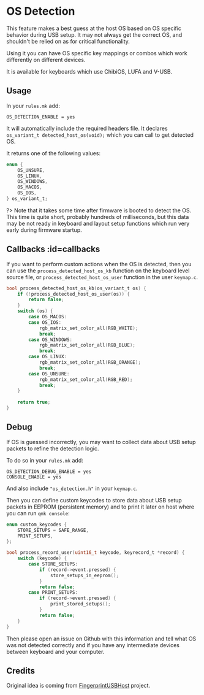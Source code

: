 # OS Detection

This feature makes a best guess at the host OS based on OS specific behavior during USB setup.  It may not always get the correct OS, and shouldn't be relied on as for critical functionality.

Using it you can have OS specific key mappings or combos which work differently on different devices.

It is available for keyboards which use ChibiOS, LUFA and V-USB.

## Usage

In your `rules.mk` add:

```make
OS_DETECTION_ENABLE = yes
```

It will automatically include the required headers file.
It declares `os_variant_t detected_host_os(void);` which you can call to get detected OS.

It returns one of the following values:

```c
enum {
    OS_UNSURE,
    OS_LINUX,
    OS_WINDOWS,
    OS_MACOS,
    OS_IOS,
} os_variant_t;
```

?> Note that it takes some time after firmware is booted to detect the OS.
This time is quite short, probably hundreds of milliseconds, but this data may be not ready in keyboard and layout setup functions which run very early during firmware startup.

## Callbacks :id=callbacks

If you want to perform custom actions when the OS is detected, then you can use the `process_detected_host_os_kb` function on the keyboard level source file, or `process_detected_host_os_user` function in the user `keymap.c`.

```c
bool process_detected_host_os_kb(os_variant_t os) {
    if (!process_detected_host_os_user(os)) {
        return false;
    }
    switch (os) {
        case OS_MACOS:
        case OS_IOS:
            rgb_matrix_set_color_all(RGB_WHITE);
            break;
        case OS_WINDOWS:
            rgb_matrix_set_color_all(RGB_BLUE);
            break;
        case OS_LINUX:
            rgb_matrix_set_color_all(RGB_ORANGE);
            break;
        case OS_UNSURE:
            rgb_matrix_set_color_all(RGB_RED);
            break;
    }
    
    return true;
}
```

## Debug

If OS is guessed incorrectly, you may want to collect data about USB setup packets to refine the detection logic.

To do so in your `rules.mk` add:

```make
OS_DETECTION_DEBUG_ENABLE = yes
CONSOLE_ENABLE = yes
```

And also include `"os_detection.h"` in your `keymap.c`.

Then you can define custom keycodes to store data about USB setup packets in EEPROM (persistent memory) and to print it later on host where you can run `qmk console`:

```c
enum custom_keycodes {
    STORE_SETUPS = SAFE_RANGE,
    PRINT_SETUPS,
};

bool process_record_user(uint16_t keycode, keyrecord_t *record) {
    switch (keycode) {
        case STORE_SETUPS:
            if (record->event.pressed) {
                store_setups_in_eeprom();
            }
            return false;
        case PRINT_SETUPS:
            if (record->event.pressed) {
                print_stored_setups();
            }
            return false;
    }
}
```

Then please open an issue on Github with this information and tell what OS was not detected correctly and if you have any intermediate devices between keyboard and your computer.


## Credits

Original idea is coming from [FingerprintUSBHost](https://github.com/keyboardio/FingerprintUSBHost) project.
